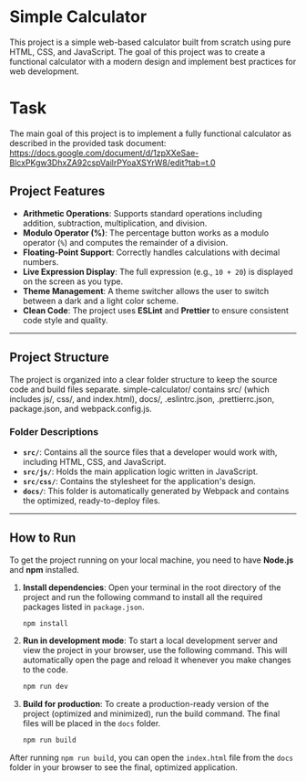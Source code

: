# Simple Calculator

This project is a simple web-based calculator built from scratch using pure HTML, CSS, and JavaScript. The goal of this project was to create a functional calculator with a modern design and implement best practices for web development.


# Task

The main goal of this project is to implement a fully functional calculator as described in the provided task document: https://docs.google.com/document/d/1zpXXeSae-BlcxPKgw3DhxZA92cspVailrPYoaXSYrW8/edit?tab=t.0


## Project Features

* **Arithmetic Operations**: Supports standard operations including addition, subtraction, multiplication, and division.
* **Modulo Operator (%)**: The percentage button works as a modulo operator (`%`) and computes the remainder of a division.
* **Floating-Point Support**: Correctly handles calculations with decimal numbers.
* **Live Expression Display**: The full expression (e.g., `10 + 20`) is displayed on the screen as you type.
* **Theme Management**: A theme switcher allows the user to switch between a dark and a light color scheme.
* **Clean Code**: The project uses **ESLint** and **Prettier** to ensure consistent code style and quality.

---

## Project Structure

The project is organized into a clear folder structure to keep the source code and build files separate. simple-calculator/ contains src/ (which includes js/, css/, and index.html), docs/, .eslintrc.json, .prettierrc.json, package.json, and webpack.config.js.


### Folder Descriptions

* **`src/`**: Contains all the source files that a developer would work with, including HTML, CSS, and JavaScript.
* **`src/js/`**: Holds the main application logic written in JavaScript.
* **`src/css/`**: Contains the stylesheet for the application's design.
* **`docs/`**: This folder is automatically generated by Webpack and contains the optimized, ready-to-deploy files.

---

## How to Run

To get the project running on your local machine, you need to have **Node.js** and **npm** installed.

1.  **Install dependencies**:
    Open your terminal in the root directory of the project and run the following command to install all the required packages listed in `package.json`.

    ```bash
    npm install
    ```

2.  **Run in development mode**:
    To start a local development server and view the project in your browser, use the following command. This will automatically open the page and reload it whenever you make changes to the code.

    ```bash
    npm run dev
    ```

3.  **Build for production**:
    To create a production-ready version of the project (optimized and minimized), run the build command. The final files will be placed in the `docs` folder.

    ```bash
    npm run build
    ```


After running `npm run build`, you can open the `index.html` file from the `docs` folder in your browser to see the final, optimized application.





